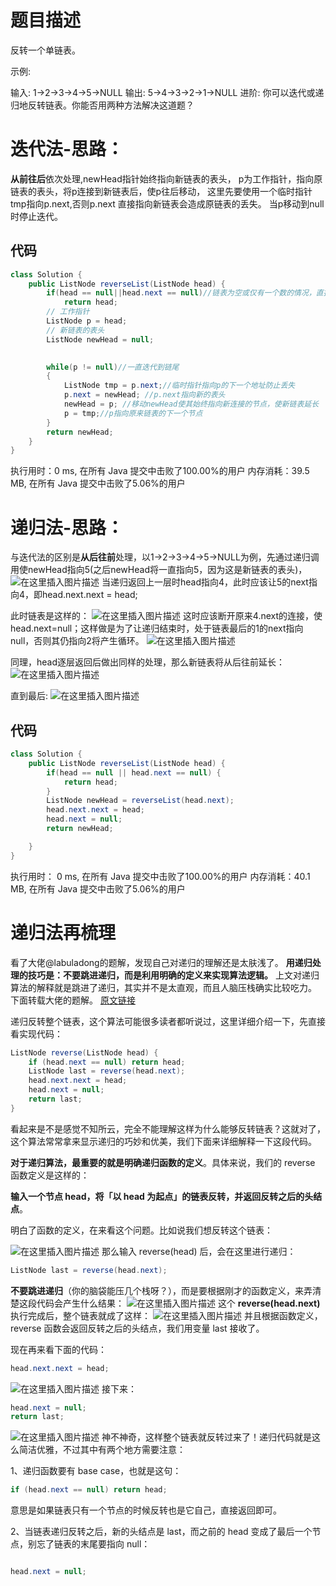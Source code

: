 # 题目描述

反转一个单链表。

示例:

输入: 1->2->3->4->5->NULL
输出: 5->4->3->2->1->NULL
进阶:
你可以迭代或递归地反转链表。你能否用两种方法解决这道题？


# 迭代法-思路：
**从前往后**依次处理,newHead指针始终指向新链表的表头，
 p为工作指针，指向原链表的表头，将p连接到新链表后，使p往后移动， 这里先要使用一个临时指针 tmp指向p.next,否则p.next 直接指向新链表会造成原链表的丢失。
当p移动到null时停止迭代。

## 代码

```java
class Solution {
    public ListNode reverseList(ListNode head) {
        if(head == null||head.next == null)//链表为空或仅有一个数的情况，直接返回
            return head;
        // 工作指针
	    ListNode p = head;
	    // 新链表的表头
	    ListNode newHead = null;
	    

		while(p != null)//一直迭代到链尾
		{
		   	ListNode tmp = p.next;//临时指针指向p的下一个地址防止丢失
		   	p.next = newHead; //p.next指向新的表头
		   	newHead = p; //移动newHead使其始终指向新连接的节点，使新链表延长
		   	p = tmp;//p指向原来链表的下一个节点
		}
		return newHead;   	       
    }
}
```
执行用时：0 ms, 在所有 Java 提交中击败了100.00%的用户
内存消耗：39.5 MB, 在所有 Java 提交中击败了5.06%的用户


# 递归法-思路：
与迭代法的区别是**从后往前**处理，以1->2->3->4->5->NULL为例，先通过递归调用使newHead指向5(之后newHead将一直指向5，因为这是新链表的表头)，
![在这里插入图片描述](https://img-blog.csdnimg.cn/20200703151826343.png?x-oss-process=image/watermark,type_ZmFuZ3poZW5naGVpdGk,shadow_10,text_aHR0cHM6Ly9ibG9nLmNzZG4ubmV0L3o3MTQ0MDU0ODk=,size_16,color_FFFFFF,t_70)
当递归返回上一层时head指向4，此时应该让5的next指向4，即head.next.next = head;

此时链表是这样的：
![在这里插入图片描述](https://img-blog.csdnimg.cn/20200703151904785.png?x-oss-process=image/watermark,type_ZmFuZ3poZW5naGVpdGk,shadow_10,text_aHR0cHM6Ly9ibG9nLmNzZG4ubmV0L3o3MTQ0MDU0ODk=,size_16,color_FFFFFF,t_70)
这时应该断开原来4.next的连接，使head.next=null；这样做是为了让递归结束时，处于链表最后的1的next指向null，否则其仍指向2将产生循环。
![在这里插入图片描述](https://img-blog.csdnimg.cn/20200703151946580.png?x-oss-process=image/watermark,type_ZmFuZ3poZW5naGVpdGk,shadow_10,text_aHR0cHM6Ly9ibG9nLmNzZG4ubmV0L3o3MTQ0MDU0ODk=,size_16,color_FFFFFF,t_70)

 同理，head逐层返回后做出同样的处理，那么新链表将从后往前延长：
 ![在这里插入图片描述](https://img-blog.csdnimg.cn/20200703152126292.png?x-oss-process=image/watermark,type_ZmFuZ3poZW5naGVpdGk,shadow_10,text_aHR0cHM6Ly9ibG9nLmNzZG4ubmV0L3o3MTQ0MDU0ODk=,size_16,color_FFFFFF,t_70)

 直到最后:
 ![在这里插入图片描述](https://img-blog.csdnimg.cn/20200703152250234.png?x-oss-process=image/watermark,type_ZmFuZ3poZW5naGVpdGk,shadow_10,text_aHR0cHM6Ly9ibG9nLmNzZG4ubmV0L3o3MTQ0MDU0ODk=,size_16,color_FFFFFF,t_70)

## 代码

```java
class Solution {
    public ListNode reverseList(ListNode head) {
        if(head == null || head.next == null) {
			return head;
		}
		ListNode newHead = reverseList(head.next);
		head.next.next = head;
		head.next = null;
		return newHead;

    }
}
```
执行用时：
0 ms, 在所有 Java 提交中击败了100.00%的用户
内存消耗：40.1 MB, 在所有 Java 提交中击败了5.06%的用户

# 递归法再梳理
看了大佬@labuladong的题解，发现自己对递归的理解还是太肤浅了。
**用递归处理的技巧是：不要跳进递归，而是利用明确的定义来实现算法逻辑。**
上文对递归算法的解释就是跳进了递归，其实并不是太直观，而且人脑压栈确实比较吃力。
下面转载大佬的题解。
[原文链接](https://leetcode-cn.com/problems/reverse-linked-list-ii/solution/bu-bu-chai-jie-ru-he-di-gui-di-fan-zhuan-lian-biao/)

递归反转整个链表，这个算法可能很多读者都听说过，这里详细介绍一下，先直接看实现代码：

```java
ListNode reverse(ListNode head) {
    if (head.next == null) return head;
    ListNode last = reverse(head.next);
    head.next.next = head;
    head.next = null;
    return last;
}
```

看起来是不是感觉不知所云，完全不能理解这样为什么能够反转链表？这就对了，这个算法常常拿来显示递归的巧妙和优美，我们下面来详细解释一下这段代码。

**对于递归算法，最重要的就是明确递归函数的定义**。具体来说，我们的 reverse 函数定义是这样的：

**输入一个节点 head，将「以 head 为起点」的链表反转，并返回反转之后的头结点**。

明白了函数的定义，在来看这个问题。比如说我们想反转这个链表：

![在这里插入图片描述](https://img-blog.csdnimg.cn/20200704133812167.png?x-oss-process=image/watermark,type_ZmFuZ3poZW5naGVpdGk,shadow_10,text_aHR0cHM6Ly9ibG9nLmNzZG4ubmV0L3o3MTQ0MDU0ODk=,size_16,color_FFFFFF,t_70)
那么输入 reverse(head) 后，会在这里进行递归：

```java
ListNode last = reverse(head.next);
```
**不要跳进递归**（你的脑袋能压几个栈呀？），而是要根据刚才的函数定义，来弄清楚这段代码会产生什么结果：
![在这里插入图片描述](https://img-blog.csdnimg.cn/20200704134046828.png?x-oss-process=image/watermark,type_ZmFuZ3poZW5naGVpdGk,shadow_10,text_aHR0cHM6Ly9ibG9nLmNzZG4ubmV0L3o3MTQ0MDU0ODk=,size_16,color_FFFFFF,t_70)
这个 **reverse(head.next)** 执行完成后，整个链表就成了这样：
![在这里插入图片描述](https://img-blog.csdnimg.cn/20200704134114390.png?x-oss-process=image/watermark,type_ZmFuZ3poZW5naGVpdGk,shadow_10,text_aHR0cHM6Ly9ibG9nLmNzZG4ubmV0L3o3MTQ0MDU0ODk=,size_16,color_FFFFFF,t_70)
并且根据函数定义，reverse 函数会返回反转之后的头结点，我们用变量 last 接收了。

现在再来看下面的代码：

```java
head.next.next = head;
```

![在这里插入图片描述](https://img-blog.csdnimg.cn/2020070413415055.png?x-oss-process=image/watermark,type_ZmFuZ3poZW5naGVpdGk,shadow_10,text_aHR0cHM6Ly9ibG9nLmNzZG4ubmV0L3o3MTQ0MDU0ODk=,size_16,color_FFFFFF,t_70)
接下来：

```java
head.next = null;
return last;
```
![在这里插入图片描述](https://img-blog.csdnimg.cn/20200704134212934.png?x-oss-process=image/watermark,type_ZmFuZ3poZW5naGVpdGk,shadow_10,text_aHR0cHM6Ly9ibG9nLmNzZG4ubmV0L3o3MTQ0MDU0ODk=,size_16,color_FFFFFF,t_70)
神不神奇，这样整个链表就反转过来了！递归代码就是这么简洁优雅，不过其中有两个地方需要注意：

1、递归函数要有 base case，也就是这句：


```java
if (head.next == null) return head;
```

意思是如果链表只有一个节点的时候反转也是它自己，直接返回即可。

2、当链表递归反转之后，新的头结点是 last，而之前的 head 变成了最后一个节点，别忘了链表的末尾要指向 null：

```java

head.next = null;
```
